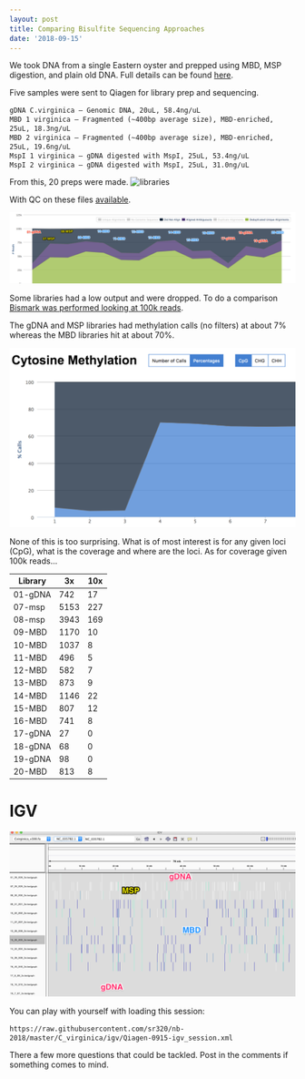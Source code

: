 ```yaml
---
layout: post
title: Comparing Bisulfite Sequencing Approaches
date: '2018-09-15'
---
```



We took DNA from a single Eastern oyster and prepped using MBD, MSP digestion, and plain old DNA. Full details can be found [here](http://onsnetwork.org/kubu4/2018/01/16/samples-submitted-c-virginica-gdna-mbd-and-mspi-to-qiagen/).


Five samples were sent to Qiagen for library prep and sequencing.
```
gDNA C.virginica – Genomic DNA, 20uL, 58.4ng/uL
MBD 1 virginica – Fragmented (~400bp average size), MBD-enriched, 25uL, 18.3ng/uL
MBD 2 virginica – Fragmented (~400bp average size), MBD-enriched, 25uL, 19.6ng/uL
MspI 1 virginica – gDNA digested with MspI, 25uL, 53.4ng/uL
MspI 2 virginica – gDNA digested with MspI, 25uL, 31.0ng/uL
```

From this, 20 preps were made.
![libraries](https://camo.githubusercontent.com/ec23c34478fe00eb22a9195989c54d47d8758dc5/68747470733a2f2f73723332302e6769746875622e696f2f696d616765732f525242535f5149412e706e67)

With QC on these files [available](http://gannet.fish.washington.edu/seashell/bu-serine-wd/18-03-14/multiqc_report.html).

![align](../images/sum-bs.png)

Some libraries had a low output and were dropped. To do a comparison [Bismark was performed looking at 100k reads](https://github.com/sr320/nb-2018/blob/master/C_virginica/45-Qiagen-more-pretty.ipynb).

The gDNA and MSP libraries had methylation calls (no filters) at about 7% whereas the MBD libraries hit at about 70%.

![meth](../images/c-meth.png)

None of this is too surprising. What is of most interest is for any given loci (CpG), what is the coverage and where are the loci. As for coverage given 100k reads...

Library  |  3x   |  10x
---------|--------|-------
01-gDNA	|	 742 | 17
07-msp | 5153 | 227
08-msp | 3943 | 169
09-MBD | 	1170 | 10
10-MBD | 1037 | 8
11-MBD | 496 | 5
12-MBD | 582 | 7
13-MBD | 873 | 9
14-MBD | 1146 | 22
15-MBD | 807 | 12
16-MBD | 741 | 8
17-gDNA | 27 | 0
18-gDNA | 68 | 0
19-gDNA | 98 | 0
20-MBD | 813 | 8

# IGV

![igv](../images/igv-2.png)

You can play with yourself with loading this session:
```
https://raw.githubusercontent.com/sr320/nb-2018/master/C_virginica/igv/Qiagen-0915-igv_session.xml
```

There a few more questions that could be tackled. Post in the comments if something comes to mind.
